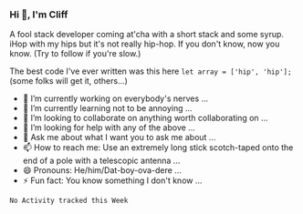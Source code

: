 ### Hi 👋, I'm Cliff
A fool stack developer coming at'cha with a short stack and some syrup. iHop with my hips but it's not really hip-hop. If you don't know, now you know. (Try to follow if you're slow.)

The best code I've ever written was this here
`let array = ['hip', 'hip'];`
(some folks will get it, others...)

- 🔭 I’m currently working on everybody's nerves ...
- 🌱 I’m currently learning not to be annoying ...
- 👯 I’m looking to collaborate on anything worth collaborating on ...
- 🤔 I’m looking for help with any of the above ...
- 💬 Ask me about what I want you to ask me about ...
- 📫 How to reach me: Use an extremely long stick scotch-taped onto the end of a pole with a telescopic antenna ...
- 😄 Pronouns: He/him/Dat-boy-ova-dere ...
- ⚡ Fun fact: You know something I don't know ...

<!--START_SECTION:waka-->
```text
No Activity tracked this Week
```
<!--END_SECTION:waka-->
